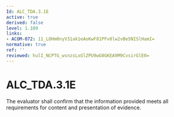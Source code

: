 ```yaml
---
Id: ALC_TDA.3.1E
active: true
derived: false
level: 1.109
links:
- ACOM-072: 11_LOHm0nyV31ak1eAoKwF81PFv0lw2vBe5NISlHamI=
normative: true
ref: ''
reviewed: hulI_NCPTG_wsnzsLxGlZPU9wG8GKEA9M9CvsirGlE0=
---
```


# ALC_TDA.3.1E

The evaluator shall confirm that the information provided meets all requirements for content and presentation of evidence.